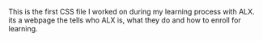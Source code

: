 This is the first CSS file I worked on during my learning process with ALX. its a webpage the tells who ALX is, what they do and how to enroll for learning.
